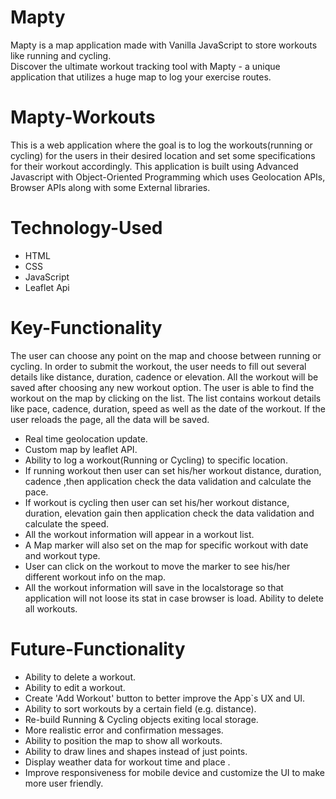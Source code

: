 # Mapty
Mapty is a map application made with Vanilla JavaScript to store workouts like running and cycling. <br> Discover the ultimate workout tracking tool with Mapty - a unique application that utilizes a huge map to log your exercise routes.

# Mapty-Workouts
This is a web application where the goal is to log the workouts(running or cycling) for the users in their desired location and set some specifications for their workout accordingly. This application is built using Advanced Javascript with Object-Oriented Programming which uses Geolocation APIs, Browser APIs along with some External libraries.

# Technology-Used
* HTML
* CSS
* JavaScript
* Leaflet Api

# Key-Functionality
The user can choose any point on the map and choose between running or cycling. In order to submit the workout, the user needs to fill out several details like distance, duration, cadence or elevation. All the workout will be saved after choosing any new workout option. The user is able to find the workout on the map by clicking on the list. The list contains workout details like pace, cadence, duration, speed as well as the date of the workout. If the user reloads the page, all the data will be saved.
* Real time geolocation update.
* Custom map by leaflet API.
* Ability to log a workout(Running or Cycling) to specific location.
* If running workout then user can set his/her workout distance, duration, cadence ,then application check the data validation and calculate the pace.
* If workout is cycling then user can set his/her workout distance, duration, elevation gain then application check the data validation and calculate the speed.
* All the workout information will appear in a workout list.
* A Map marker will also set on the map for specific workout with date and workout type.
* User can click on the workout to move the marker to see his/her different workout info on the map.
* All the workout information will save in the localstorage so that application will not loose its stat in case browser is load.
Ability to delete all workouts.

# Future-Functionality
* Ability to delete a workout.
* Ability to edit a workout.
* Create 'Add Workout' button to better improve the App`s UX and UI.
* Ability to sort workouts by a certain field (e.g. distance).
* Re-build Running & Cycling objects exiting local storage.
* More realistic error and confirmation messages.
* Ability to position the map to show all workouts.
* Ability to draw lines and shapes instead of just points.
* Display weather data for workout time and place .
* Improve responsiveness for mobile device and customize the UI to make more user friendly.

